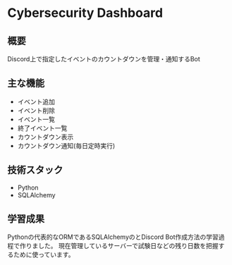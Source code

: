 # Cybersecurity Dashboard

## 概要
Discord上で指定したイベントのカウントダウンを管理・通知するBot

## 主な機能
- イベント追加
- イベント削除
- イベント一覧
- 終了イベント一覧
- カウントダウン表示
- カウントダウン通知(毎日定時実行)

## 技術スタック
- Python
- SQLAlchemy


## 学習成果
Pythonの代表的なORMであるSQLAlchemyのとDiscord Bot作成方法の学習過程で作りました。
現在管理しているサーバーで試験日などの残り日数を把握するために使っています。

